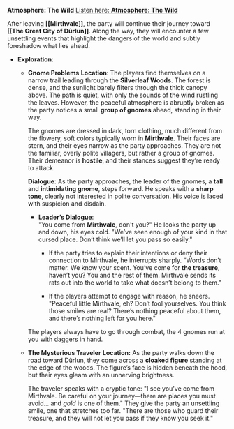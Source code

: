 **Atmosphere: The Wild** [Listen here: **Atmosphere: The Wild**](https://open.spotify.com/user/bezoing/playlist/5r2AkNQOITXRqVWqYj40QG)

After leaving **[[Mirthvale]]**, the party will continue their journey toward **[[The Great City of Dûrlun]]**. Along the way, they will encounter a few unsettling events that highlight the dangers of the world and subtly foreshadow what lies ahead.

- **Exploration**:
	- **Gnome Problems**
		**Location**: The players find themselves on a narrow trail leading through the **Silverleaf Woods**. The forest is dense, and the sunlight barely filters through the thick canopy above. The path is quiet, with only the sounds of the wind rustling the leaves. However, the peaceful atmosphere is abruptly broken as the party notices a small **group of gnomes** ahead, standing in their way.
		
		The gnomes are dressed in dark, torn clothing, much different from the flowery, soft colors typically worn in **Mirthvale**. Their faces are stern, and their eyes narrow as the party approaches. They are not the familiar, overly polite villagers, but rather a group of gnomes. Their demeanor is **hostile**, and their stances suggest they’re ready to attack.
		
		**Dialogue**: As the party approaches, the leader of the gnomes, a **tall** and **intimidating gnome**, steps forward. He speaks with a **sharp tone**, clearly not interested in polite conversation. His voice is laced with suspicion and disdain.

		- **Leader’s Dialogue**:  
		    "You come from **Mirthvale**, don't you?" He looks the party up and down, his eyes cold. "We’ve seen enough of your kind in that cursed place. Don’t think we’ll let you pass so easily."
		    
		    - If the party tries to explain their intentions or deny their connection to Mirthvale, he interrupts sharply. "Words don’t matter. We know your scent. You’ve come for **the treasure**, haven’t you? You and the rest of them. Mirthvale sends its rats out into the world to take what doesn’t belong to them."
		    
		    - If the players attempt to engage with reason, he sneers. "Peaceful little Mirthvale, eh? Don’t fool yourselves. You think those smiles are real? There’s nothing peaceful about them, and there’s nothing left for you here."
		
		The players always have to go through combat, the 4 gnomes run at you with daggers in hand.
	
	- **The Mysterious Traveler**
		**Location:** As the party walks down the road toward Dûrlun, they come across a **cloaked figure** standing at the edge of the woods. The figure’s face is hidden beneath the hood, but their eyes gleam with an unnerving brightness.
	
		The traveler speaks with a cryptic tone: "I see you’ve come from Mirthvale. Be careful on your journey—there are places you must avoid... and _gold_ is one of them." They give the party an unsettling smile, one that stretches too far. "There are those who guard their treasure, and they will not let you pass if they know you seek it."
